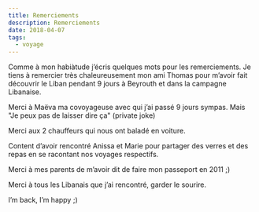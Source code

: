 ```yaml
---
title: Remerciements
description: Remerciements
date: 2018-04-07
tags:
  - voyage
---
```


Comme à mon habiàtude j’écris quelques mots pour les remerciements. Je tiens à remercier très chaleureusement mon ami Thomas pour m’avoir fait découvrir le Liban pendant 9 jours à Beyrouth et dans la campagne Libanaise.

Merci à Maëva ma covoyageuse avec qui j’ai passé 9 jours sympas. Mais "Je peux pas de laisser dire ça" (private joke)

Merci aux 2 chauffeurs qui nous ont baladé en voiture.

Content d’avoir rencontré Anissa et Marie pour partager des verres et des repas en se racontant nos voyages respectifs.

Merci à mes parents de m’avoir dit de faire mon passeport en 2011 ;)

Merci à tous les Libanais que j’ai rencontré, garder le sourire.

I’m back, I’m happy ;)